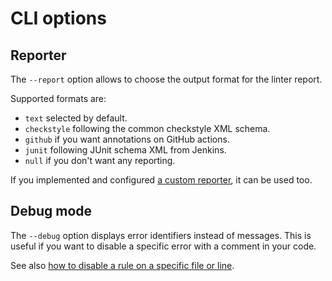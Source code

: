 # CLI options

## Reporter

The `--report` option allows to choose the output format for the linter report.

Supported formats are:
- `text` selected by default.
- `checkstyle` following the common checkstyle XML schema.
- `github` if you want annotations on GitHub actions.
- `junit` following JUnit schema XML from Jenkins.
- `null` if you don't want any reporting.

If you implemented and configured [a custom reporter](configuration.md#Custom-Reporters),
it can be used too.

## Debug mode

The `--debug` option displays error identifiers instead of messages. This is
useful if you want to disable a specific error with a comment in your code.

See also [how to disable a rule on a specific file or line](identifiers.md).

